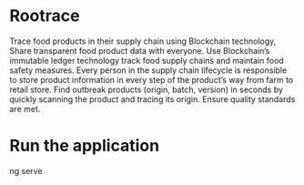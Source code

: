 # Rootrace

Trace food products in their supply chain using Blockchain technology, Share transparent food product data with everyone.
Use Blockchain’s immutable ledger technology track food supply chains and maintain food safety measures. Every person in the supply chain lifecycle is responsible to store product information in every step of the product’s way from farm to retail store.
Find outbreak products (origin, batch, version)  in seconds by quickly scanning the product and tracing its origin. Ensure quality standards are met.

# Run the application
ng serve
  
  
